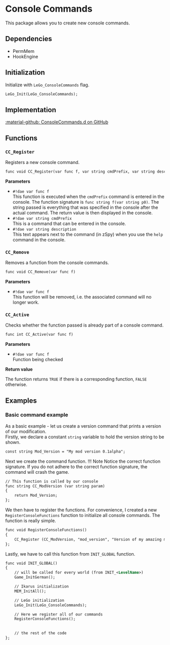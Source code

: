 # Console Commands
This package allows you to create new console commands.

## Dependencies

- PermMem
- HookEngine

## Initialization
Initialize with `LeGo_ConsoleCommands` flag.
```dae
LeGo_Init(LeGo_ConsoleCommands);
```

## Implementation
[:material-github: ConsoleCommands.d on GitHub](https://github.com/Lehona/LeGo/blob/dev/ConsoleCommands.d)

## Functions

### `CC_Register`
Registers a new console command.
```dae
func void CC_Register(var func f, var string cmdPrefix, var string description)
```
**Parameters**

- `#!dae var func f`  
    This function is executed when the `cmdPrefix` command is entered in the console. The function signature is `func string f(var string p0)`. The string passed is everything that was specified in the console after the actual command. The return value is then displayed in the console.
- `#!dae var string cmdPrefix`  
    This is a command that can be entered in the console.
- `#!dae var string description`  
    This text appears next to the command (in zSpy) when you use the `help` command in the console.

### `CC_Remove`
Removes a function from the console commands.
```dae
func void CC_Remove(var func f)
```
**Parameters**

- `#!dae var func f`  
    This function will be removed, i.e. the associated command will no longer work.

### `CC_Active`
Checks whether the function passed is already part of a console command.
```dae
func int CC_Active(var func f)
```
**Parameters**

- `#!dae var func f`  
    Function being checked

**Return value**

The function returns `TRUE` if there is a corresponding function, `FALSE` otherwise.

## Examples

### Basic command example
As a basic example - let us create a version command that prints a version of our modification.  
Firstly, we declare a constant `string` variable to hold the version string to be shown.
```dae
const string Mod_Version = "My mod version 0.1alpha";
```
Next we create the command function.
!!! Note
    Notice the correct function signature. If you do not adhere to the correct function signature, the command will crash the game.

```dae
// This function is called by our console
func string CC_ModVersion (var string param)
{
    return Mod_Version;
};
```
We then have to register the functions. For convenience, I created a new `RegisterConsoleFunctions` function to initialize all console commands. The function is really simple.
```dae
func void RegisterConsoleFunctions()
{
    CC_Register (CC_ModVersion, "mod_version", "Version of my amazing mod.");
};
```
Lastly, we have to call this function from `INIT_GLOBAL` function.
```dae
func void INIT_GLOBAL()
{
    // will be called for every world (from INIT_<LevelName>)
    Game_InitGerman();

    // Ikarus initialization
    MEM_InitAll();

    // LeGo initialization
    LeGo_Init(LeGo_ConsoleCommands);

    // Here we register all of our commands
    RegisterConsoleFunctions();
    
    
    // the rest of the code 
};
```
